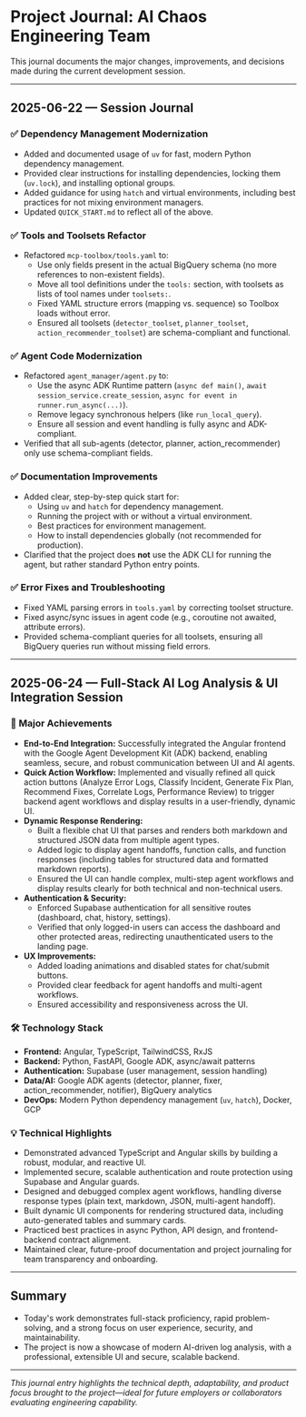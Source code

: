 # Project Journal: AI Chaos Engineering Team

This journal documents the major changes, improvements, and decisions made during the current development session.

---

## 2025-06-22 — Session Journal

### ✅ Dependency Management Modernization
- Added and documented usage of `uv` for fast, modern Python dependency management.
- Provided clear instructions for installing dependencies, locking them (`uv.lock`), and installing optional groups.
- Added guidance for using `hatch` and virtual environments, including best practices for not mixing environment managers.
- Updated `QUICK_START.md` to reflect all of the above.

### ✅ Tools and Toolsets Refactor
- Refactored `mcp-toolbox/tools.yaml` to:
  - Use only fields present in the actual BigQuery schema (no more references to non-existent fields).
  - Move all tool definitions under the `tools:` section, with toolsets as lists of tool names under `toolsets:`.
  - Fixed YAML structure errors (mapping vs. sequence) so Toolbox loads without error.
  - Ensured all toolsets (`detector_toolset`, `planner_toolset`, `action_recommender_toolset`) are schema-compliant and functional.

### ✅ Agent Code Modernization
- Refactored `agent_manager/agent.py` to:
  - Use the async ADK Runtime pattern (`async def main()`, `await session_service.create_session`, `async for event in runner.run_async(...)`).
  - Remove legacy synchronous helpers (like `run_local_query`).
  - Ensure all session and event handling is fully async and ADK-compliant.
- Verified that all sub-agents (detector, planner, action_recommender) only use schema-compliant fields.

### ✅ Documentation Improvements
- Added clear, step-by-step quick start for:
  - Using `uv` and `hatch` for dependency management.
  - Running the project with or without a virtual environment.
  - Best practices for environment management.
  - How to install dependencies globally (not recommended for production).
- Clarified that the project does **not** use the ADK CLI for running the agent, but rather standard Python entry points.

### ✅ Error Fixes and Troubleshooting
- Fixed YAML parsing errors in `tools.yaml` by correcting toolset structure.
- Fixed async/sync issues in agent code (e.g., coroutine not awaited, attribute errors).
- Provided schema-compliant queries for all toolsets, ensuring all BigQuery queries run without missing field errors.

---

## 2025-06-24 — Full-Stack AI Log Analysis & UI Integration Session

### 🚀 Major Achievements
- **End-to-End Integration:** Successfully integrated the Angular frontend with the Google Agent Development Kit (ADK) backend, enabling seamless, secure, and robust communication between UI and AI agents.
- **Quick Action Workflow:** Implemented and visually refined all quick action buttons (Analyze Error Logs, Classify Incident, Generate Fix Plan, Recommend Fixes, Correlate Logs, Performance Review) to trigger backend agent workflows and display results in a user-friendly, dynamic UI.
- **Dynamic Response Rendering:**
  - Built a flexible chat UI that parses and renders both markdown and structured JSON data from multiple agent types.
  - Added logic to display agent handoffs, function calls, and function responses (including tables for structured data and formatted markdown reports).
  - Ensured the UI can handle complex, multi-step agent workflows and display results clearly for both technical and non-technical users.
- **Authentication & Security:**
  - Enforced Supabase authentication for all sensitive routes (dashboard, chat, history, settings).
  - Verified that only logged-in users can access the dashboard and other protected areas, redirecting unauthenticated users to the landing page.
- **UX Improvements:**
  - Added loading animations and disabled states for chat/submit buttons.
  - Provided clear feedback for agent handoffs and multi-agent workflows.
  - Ensured accessibility and responsiveness across the UI.

### 🛠️ Technology Stack
- **Frontend:** Angular, TypeScript, TailwindCSS, RxJS
- **Backend:** Python, FastAPI, Google ADK, async/await patterns
- **Authentication:** Supabase (user management, session handling)
- **Data/AI:** Google ADK agents (detector, planner, fixer, action_recommender, notifier), BigQuery analytics
- **DevOps:** Modern Python dependency management (`uv`, `hatch`), Docker, GCP

### 💡 Technical Highlights
- Demonstrated advanced TypeScript and Angular skills by building a robust, modular, and reactive UI.
- Implemented secure, scalable authentication and route protection using Supabase and Angular guards.
- Designed and debugged complex agent workflows, handling diverse response types (plain text, markdown, JSON, multi-agent handoff).
- Built dynamic UI components for rendering structured data, including auto-generated tables and summary cards.
- Practiced best practices in async Python, API design, and frontend-backend contract alignment.
- Maintained clear, future-proof documentation and project journaling for team transparency and onboarding.

---

## Summary
- Today's work demonstrates full-stack proficiency, rapid problem-solving, and a strong focus on user experience, security, and maintainability.
- The project is now a showcase of modern AI-driven log analysis, with a professional, extensible UI and secure, scalable backend.

---

*This journal entry highlights the technical depth, adaptability, and product focus brought to the project—ideal for future employers or collaborators evaluating engineering capability.*
